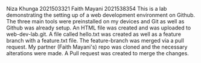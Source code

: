Niza Khunga 2021503321
Faith Mayani 2021538354
This is a lab demonstrating the setting up of a web development environment on Github.
The three main tools were preinstalled on my devices and Git as well as Github was already setup.
An HTML file was created and was uploaded to web-dev-lab.git.
A file called hello.txt was created as well as a feature branch with a feature.txt file.
The feature-branch was merged via a pull request.
My partner (Faith Mayani's) repo was cloned and the necessary alterations were made.
A Pull request was created to merge the changes.
